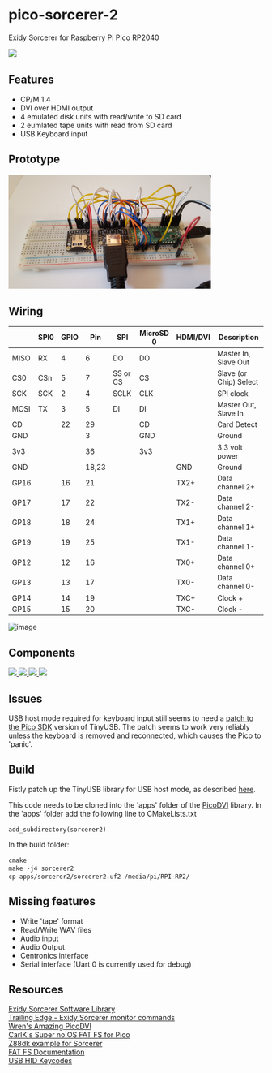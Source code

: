 # pico-sorcerer-2
Exidy Sorcerer for Raspberry Pi Pico RP2040 

<a href="http://oldcomputers.net/sorcerer.html">
<img src="http://oldcomputers.net/pics/sorcerer.jpg" width="400"/>
</a>

## Features
* CP/M 1.4
* DVI over HDMI output<br/>
* 4 emulated disk units with read/write to SD card
* 2 eumlated tape units with read from SD card
* USB Keyboard input

## Prototype
<img src="docs/pico_sorcerer_prototype_1.jpg" width="400"/>

## Wiring

|       | SPI0  | GPIO  | Pin   | SPI       | MicroSD 0 | HDMI/DVI  |      Description       | 
| ----- | ----  | ----- | ---   | --------  | --------- | --------- | ---------------------- |
| MISO  | RX    | 4     | 6     | DO        | DO        |           | Master In, Slave Out   |
| CS0   | CSn   | 5     | 7     | SS or CS  | CS        |           | Slave (or Chip) Select |
| SCK   | SCK   | 2     | 4     | SCLK      | CLK       |           | SPI clock              |
| MOSI  | TX    | 3     | 5     | DI        | DI        |           | Master Out, Slave In   |
| CD    |       | 22    | 29    |           | CD        |           | Card Detect            |
| GND   |       |       | 3     |           | GND       |           | Ground                 |
| 3v3   |       |       | 36    |           | 3v3       |           | 3.3 volt power         |
| GND   |       |       | 18,23 |           |           | GND       | Ground                 |
| GP16  |       | 16    | 21    |           |           | TX2+      | Data channel 2+        |
| GP17  |       | 17    | 22    |           |           | TX2-      | Data channel 2-        |
| GP18  |       | 18    | 24    |           |           | TX1+      | Data channel 1+        |
| GP19  |       | 19    | 25    |           |           | TX1-      | Data channel 1-        |
| GP12  |       | 12    | 16    |           |           | TX0+      | Data channel 0+        |
| GP13  |       | 13    | 17    |           |           | TX0-      | Data channel 0-        |
| GP14  |       | 14    | 19    |           |           | TXC+      | Clock +                |
| GP15  |       | 15    | 20    |           |           | TXC-      | Clock -                |

![image](https://www.raspberrypi.org/documentation/rp2040/getting-started/static/64b50c4316a7aefef66290dcdecda8be/Pico-R3-SDK11-Pinout.svg "Pinout")

## Components 
<a href="https://shop.pimoroni.com/products/raspberry-pi-pico">
<img src="https://cdn.shopify.com/s/files/1/0174/1800/products/P1043509-smol_1024x1024.jpg" width="200"/>
</a>

<a href="https://buyzero.de/products/raspberry-pi-pico-dvi-sock-videoausgabe-fur-den-pico">
<img src="https://cdn.shopify.com/s/files/1/1560/1473/products/Raspberry-Pi-Pico-Video-Output-DVI-Sock-topview_1200x.jpg" width="200"/>
</a>

<a href="https://thepihut.com/products/adafruit-dvi-breakout-board-for-hdmi-source-devices">
<img src="https://cdn.shopify.com/s/files/1/0176/3274/products/67e1a982-7668-48e2-acaf-df9de6f6e6fe_600x.jpg" width="200"/>
</a>

<a href="https://thepihut.com/products/adafruit-micro-sd-spi-or-sdio-card-breakout-board-3v-only">
<img src="https://cdn.shopify.com/s/files/1/0176/3274/products/4682-01_dcdcf68d-19aa-4deb-b758-471e8e7baf62_600x.jpg" width="200"/>
</a>
                                                                                                        
## Issues
USB host mode required for keyboard input still seems to need a [patch to the Pico SDK](https://github.com/raspberrypi/tinyusb/pull/7/files) version of TinyUSB. The patch seems to work very reliably unless the keyboard is removed and reconnected, which causes the Pico to 'panic'.

## Build
Fistly patch up the TinyUSB library for USB host mode, as described [here](https://github.com/raspberrypi/tinyusb/pull/7/files).

This code needs to be cloned into the 'apps' folder of the [PicoDVI](https://github.com/Wren6991/PicoDVI) library. In the 'apps' folder add the following line to CMakeLists.txt
```
add_subdirectory(sorcerer2)
```
In the build folder:
```
cmake
make -j4 sorcerer2
cp apps/sorcerer2/sorcerer2.uf2 /media/pi/RPI-RP2/
```

## Missing features
* Write 'tape' format
* Read/Write WAV files
* Audio input
* Audio Output
* Centronics interface
* Serial interface (Uart 0 is currently used for debug) 

## Resources
  [Exidy Sorcerer Software Library](https://www.classic-computers.org.nz/blog/2017-01-23-software-for-real-sorcerers.htm)<br/>
  [Trailing Edge - Exidy Sorcerer monitor commands](http://www.trailingedge.com/exidy/exidymon.html)<br/>
  [Wren's Amazing PicoDVI](https://github.com/Wren6991/PicoDVI)<br/>
  [CarlK's Super no OS FAT FS for Pico](https://github.com/carlk3/no-OS-FatFS-SD-SPI-RPi-Pico)<br/>
  [Z88dk example for Sorcerer](https://github.com/z88dk/z88dk/wiki/Platform---Sorcerer)<br/>
  [FAT FS Documentation](http://www.elm-chan.org/fsw/ff/00index_e.html)<br/>
  [USB HID Keycodes](https://gist.github.com/MightyPork/6da26e382a7ad91b5496ee55fdc73db2)<br/>

  
  
